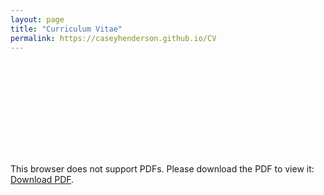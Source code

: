 ```yaml
---
layout: page
title: "Curriculum Vitae"
permalink: https://caseyhenderson.github.io/CV
---
```

<object data="https://github.com/caseyhenderson/caseyhenderson.github.io/blob/master/assets/CV.pdf" type="application/pdf" width="700px" height="700px">
    <embed src="https://github.com/caseyhenderson/caseyhenderson.github.io/blob/master/assets/CV.pdf">
        <p>This browser does not support PDFs. Please download the PDF to view it: <a href="https://github.com/caseyhenderson/caseyhenderson.github.io/blob/master/assets/CV.pdf">Download PDF</a>.</p>
    </embed>
</object>
